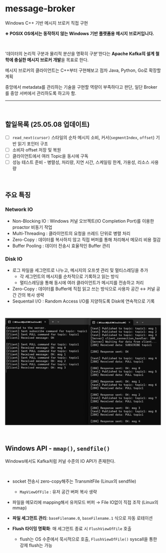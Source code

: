 # message-broker
Windows C++ 기반 메시지 브로커 직접 구현


**※ POSIX OS에서는 동작하지 않는 Windows 기반 플랫폼용 메시지 브로커입니다.**

<br>


'데이터의 논리적 구분과 물리적 분산을 명확히 구분'한다는 **Apache Kafka의 설계 철학에 충실한 메시지 브로커 개발**을 목표로 한다.

메시지 브로커의 클라이언트는 C++부터 구현해보고 점차 Java, Python, Go로 확장할 계획

중앙에서 metadata를 관리하는 기술을 구현할 역량이 부족하다고 판단, 일단 Broker를 중앙 서버에서 관리하도록 하고자 함.

---

<br>


## 할일목록 (25.05.08 업데이트)

- [ ]  `read_next(cursor)` 스타일의 순차 메시지 소비, 커서(`segmentIndex`, `offset`) 기반 읽기 포인터 구조
- [ ]  소비자 offset 저장 및 복원
- [ ]  클라이언트에서 여러 Topic을 동시에 구독
- [ ]  성능 테스트 준비 - 병렬성, 처리량, 지연 시간, 스케일링 한계, 가용성, 리소스 사용량

<br>

## 주요 특징

### Network IO

- Non-Blocking IO : Windows 커널 오브젝트(IO Completion Port)를 이용한 proactor 비동기 작업
- Multi-Threading : 클라이언트의 요청을 쓰레드 단위로 병렬 처리
- Zero-Copy : 데이터를 복사하지 않고 직접 버퍼를 통해 처리해서 메모리 비용 절감
- Buffer Pooling : 데이터 전송시 효율적인 Buffer 관리

### Disk IO

- 로그 파일을 세그먼트로 나누고, 메시지의 오프셋 관리 및 멀티스레딩을 추가
    - 각 세그먼트의 메시지를 순차적으로 기록하고 읽는 방식
    - 멀티스레딩을 통해 동시에 여러 클라이언트가 메시지를 전송하고 처리
- Zero-Copy : 데이터를 Buffer에 직접 읽고 쓰는 방식으로 사용자 공간 ↔ 커널 공간 간의 복사 생략
- Sequentail I/O : Random Access I/O를 지양하도록 Disk에 연속적으로 기록

<br>

![test.png](test.png)

<br>

## Windows API - `mmap()`, `sendfile()`

Windows에서도 Kafka처럼 커널 수준의 IO API가 존재한다.

<br>

- socket 전송시 zero-copy해주는 TransmitFile (Linux의 sendfile)
    - `MapViewOfFile` : 유저 공간 버퍼 복사 생략
- 파일을 메모리에 mapping해서 유저모드 버퍼 → File IO없이 직접 조작 (Linux의 mmap)

- **파일 세그먼트 관리**: `baseFilename.0`, `baseFilename.1` 식으로 자동 로테이션
- **Flush 타이밍 명확화**: 매 세그먼트 종료 시 `FlushViewOfFile` 호출
    - flush는 OS 수준에서 묵시적으로 호출, `FlushViewOfFile()` syscall을 통한 강제 flush는 가능

<br>
